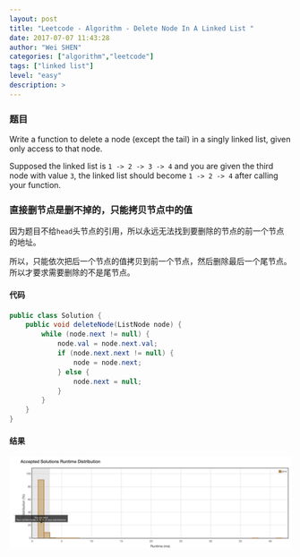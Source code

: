 ```yaml
---
layout: post
title: "Leetcode - Algorithm - Delete Node In A Linked List "
date: 2017-07-07 11:43:28
author: "Wei SHEN"
categories: ["algorithm","leetcode"]
tags: ["linked list"]
level: "easy"
description: >
---
```


### 题目

Write a function to delete a node (except the tail) in a singly linked list, given only access to that node.

Supposed the linked list is `1 -> 2 -> 3 -> 4` and you are given the third node with value `3`, the linked list should become `1 -> 2 -> 4` after calling your function.

### 直接删节点是删不掉的，只能拷贝节点中的值
因为题目不给`head`头节点的引用，所以永远无法找到要删除的节点的前一个节点的地址。

所以，只能依次把后一个节点的值拷贝到前一个节点，然后删除最后一个尾节点。所以才要求需要删除的不是尾节点。

#### 代码
```java
public class Solution {
    public void deleteNode(ListNode node) {
        while (node.next != null) {
            node.val = node.next.val;
            if (node.next.next != null) {
                node = node.next;
            } else {
                node.next = null;
            }
        }
    }
}
```

#### 结果
![delete-node-in-a-linked-list-1](/images/leetcode/delete-node-in-a-linked-list-1.png)
